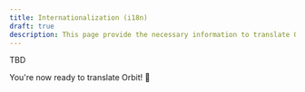 ```yaml
---
title: Internationalization (i18n)
draft: true
description: This page provide the necessary information to translate Orbit.
---
```


TBD

You're now ready to translate Orbit! 🚀
